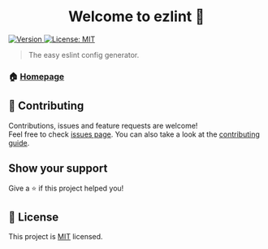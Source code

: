<h1 align="center">Welcome to ezlint 👋</h1>
<p>
  <a href="https://www.npmjs.com/package/ezlint" target="_blank">
    <img alt="Version" src="https://img.shields.io/npm/v/ezlint.svg">
  </a>
  <a href="https://github.com/ezlint/ezlint/blob/master/LICENSE" target="_blank">
    <img alt="License: MIT" src="https://img.shields.io/badge/License-MIT-yellow.svg" />
  </a>
</p>

> The easy eslint config generator.

### 🏠 [Homepage](https://ezlint.github.io/ezlint)

## 🤝 Contributing

Contributions, issues and feature requests are welcome!<br />Feel free to check [issues page](https://github.com/ezlint/ezlint/issues). You can also take a look at the [contributing guide](https://github.com/ezlint/ezlint/blob/master/CONTRIBUTING.md).

## Show your support

Give a ⭐️ if this project helped you!

## 📝 License

This project is [MIT](https://github.com/ezlint/ezlint/blob/master/LICENSE) licensed.


